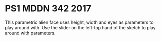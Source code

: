 # PS1 MDDN 342 2017

This parametric alien face uses height, width and eyes as parameters to
play around with.
Use the slider on the left-top hand of the sketch to play around with
parameters.
